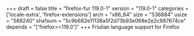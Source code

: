 +++
draft = false
title = "firefox-fur 119.0-1"
version = "119.0-1"
categories = ['locale-extra', 'firefox-extensions']
arch = "x86_64"
size = "536884"
usize = "588240"
sha1sum = "5c9b682e11138a5f2d73b93e068e2e2c987674ce"
depends = "['firefox>=119.0']"
+++
Friulian language support for Firefox